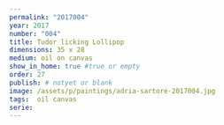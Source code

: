 ```yaml
---
permalink: "2017004"
year: 2017
number: "004"
title: Tudor licking Lollipop
dimensions: 35 x 28
medium: oil on canvas
show_in_home: true #true or empty
order: 27 
publish: # notyet or blank
image: /assets/p/paintings/adria-sartore-2017004.jpg
tags:  oil canvas
serie:
---
```

